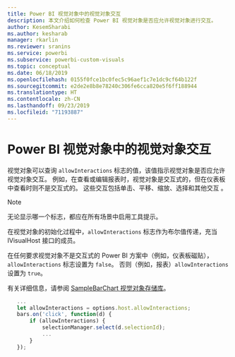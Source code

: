 ```yaml
---
title: Power BI 视觉对象中的视觉对象交互
description: 本文介绍如何检查 Power BI 视觉对象是否应允许视觉对象进行交互。
author: KesemSharabi
ms.author: kesharab
manager: rkarlin
ms.reviewer: sranins
ms.service: powerbi
ms.subservice: powerbi-custom-visuals
ms.topic: conceptual
ms.date: 06/18/2019
ms.openlocfilehash: 0155f0fce1bc0fec5c96aef1c7e1dc9cf64b122f
ms.sourcegitcommit: e2de2e8b8e78240c306fe6cca820e5f6ff188944
ms.translationtype: HT
ms.contentlocale: zh-CN
ms.lasthandoff: 09/23/2019
ms.locfileid: "71193887"
---
```

# <a name="visual-interactions-in-power-bi-visuals"></a>Power BI 视觉对象中的视觉对象交互

视觉对象可以查询 `allowInteractions` 标志的值，该值指示视觉对象是否应允许视觉对象交互。 例如，在查看或编辑报表时，视觉对象是交互式的，但在仪表板中查看时则不是交互式的。 这些交互包括单击、平移、缩放、选择和其他交互     。 

> [!NOTE]
> 无论显示哪一个标志，都应在所有场景中启用工具提示。

在视觉对象的初始化过程中，`allowInteractions` 标志作为布尔值传递，充当 IVisualHost 接口的成员。

在任何要求视觉对象不是交互式的 Power BI 方案中（例如，仪表板磁贴），`allowInteractions` 标志设置为 `false`。 否则（例如，报表）`allowInteractions` 设置为 `true`。

有关详细信息，请参阅 [SampleBarChart 视觉对象存储库](https://github.com/Microsoft/PowerBI-visuals-sampleBarChart/commit/59a47935d8f5272ce145fe804193599ddb7e2001)。

```typescript
   ...
   let allowInteractions = options.host.allowInteractions;
   bars.on('click', function(d) {
       if (allowInteractions) {
           selectionManager.select(d.selectionId);
           ...
       }
   });
```
